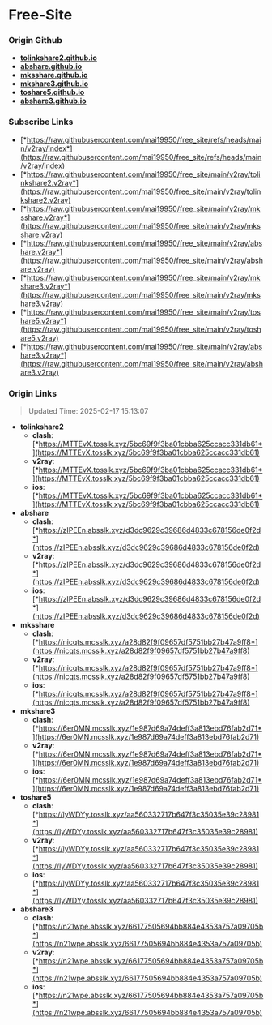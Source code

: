 # Free-Site

### Origin Github

- [**tolinkshare2.github.io**](https://github.com/tolinkshare2/tolinkshare2.github.io)
- [**abshare.github.io**](https://github.com/abshare/abshare.github.io)
- [**mksshare.github.io**](https://github.com/mksshare/mksshare.github.io)
- [**mkshare3.github.io**](https://github.com/mkshare3/mkshare3.github.io)
- [**toshare5.github.io**](https://github.com/toshare5/toshare5.github.io)
- [**abshare3.github.io**](https://github.com/abshare3/abshare3.github.io)

### Subscribe Links

- [*https://raw.githubusercontent.com/mai19950/free_site/refs/heads/main/v2ray/index*](https://raw.githubusercontent.com/mai19950/free_site/refs/heads/main/v2ray/index)
- [*https://raw.githubusercontent.com/mai19950/free_site/main/v2ray/tolinkshare2.v2ray*](https://raw.githubusercontent.com/mai19950/free_site/main/v2ray/tolinkshare2.v2ray)
- [*https://raw.githubusercontent.com/mai19950/free_site/main/v2ray/mksshare.v2ray*](https://raw.githubusercontent.com/mai19950/free_site/main/v2ray/mksshare.v2ray)
- [*https://raw.githubusercontent.com/mai19950/free_site/main/v2ray/abshare.v2ray*](https://raw.githubusercontent.com/mai19950/free_site/main/v2ray/abshare.v2ray)
- [*https://raw.githubusercontent.com/mai19950/free_site/main/v2ray/mkshare3.v2ray*](https://raw.githubusercontent.com/mai19950/free_site/main/v2ray/mkshare3.v2ray)
- [*https://raw.githubusercontent.com/mai19950/free_site/main/v2ray/toshare5.v2ray*](https://raw.githubusercontent.com/mai19950/free_site/main/v2ray/toshare5.v2ray)
- [*https://raw.githubusercontent.com/mai19950/free_site/main/v2ray/abshare3.v2ray*](https://raw.githubusercontent.com/mai19950/free_site/main/v2ray/abshare3.v2ray)

### Origin Links

> Updated Time: 2025-02-17 15:13:07

- **tolinkshare2**
  - **clash**: [*https://MTTEvX.tosslk.xyz/5bc69f9f3ba01cbba625ccacc331db61*](https://MTTEvX.tosslk.xyz/5bc69f9f3ba01cbba625ccacc331db61)
  - **v2ray**: [*https://MTTEvX.tosslk.xyz/5bc69f9f3ba01cbba625ccacc331db61*](https://MTTEvX.tosslk.xyz/5bc69f9f3ba01cbba625ccacc331db61)
  - **ios**: [*https://MTTEvX.tosslk.xyz/5bc69f9f3ba01cbba625ccacc331db61*](https://MTTEvX.tosslk.xyz/5bc69f9f3ba01cbba625ccacc331db61)
- **abshare**
  - **clash**: [*https://zIPEEn.absslk.xyz/d3dc9629c39686d4833c678156de0f2d*](https://zIPEEn.absslk.xyz/d3dc9629c39686d4833c678156de0f2d)
  - **v2ray**: [*https://zIPEEn.absslk.xyz/d3dc9629c39686d4833c678156de0f2d*](https://zIPEEn.absslk.xyz/d3dc9629c39686d4833c678156de0f2d)
  - **ios**: [*https://zIPEEn.absslk.xyz/d3dc9629c39686d4833c678156de0f2d*](https://zIPEEn.absslk.xyz/d3dc9629c39686d4833c678156de0f2d)
- **mksshare**
  - **clash**: [*https://nicqts.mcsslk.xyz/a28d82f9f09657df5751bb27b47a9ff8*](https://nicqts.mcsslk.xyz/a28d82f9f09657df5751bb27b47a9ff8)
  - **v2ray**: [*https://nicqts.mcsslk.xyz/a28d82f9f09657df5751bb27b47a9ff8*](https://nicqts.mcsslk.xyz/a28d82f9f09657df5751bb27b47a9ff8)
  - **ios**: [*https://nicqts.mcsslk.xyz/a28d82f9f09657df5751bb27b47a9ff8*](https://nicqts.mcsslk.xyz/a28d82f9f09657df5751bb27b47a9ff8)
- **mkshare3**
  - **clash**: [*https://6er0MN.mcsslk.xyz/1e987d69a74deff3a813ebd76fab2d71*](https://6er0MN.mcsslk.xyz/1e987d69a74deff3a813ebd76fab2d71)
  - **v2ray**: [*https://6er0MN.mcsslk.xyz/1e987d69a74deff3a813ebd76fab2d71*](https://6er0MN.mcsslk.xyz/1e987d69a74deff3a813ebd76fab2d71)
  - **ios**: [*https://6er0MN.mcsslk.xyz/1e987d69a74deff3a813ebd76fab2d71*](https://6er0MN.mcsslk.xyz/1e987d69a74deff3a813ebd76fab2d71)
- **toshare5**
  - **clash**: [*https://lyWDYy.tosslk.xyz/aa560332717b647f3c35035e39c28981*](https://lyWDYy.tosslk.xyz/aa560332717b647f3c35035e39c28981)
  - **v2ray**: [*https://lyWDYy.tosslk.xyz/aa560332717b647f3c35035e39c28981*](https://lyWDYy.tosslk.xyz/aa560332717b647f3c35035e39c28981)
  - **ios**: [*https://lyWDYy.tosslk.xyz/aa560332717b647f3c35035e39c28981*](https://lyWDYy.tosslk.xyz/aa560332717b647f3c35035e39c28981)
- **abshare3**
  - **clash**: [*https://n21wpe.absslk.xyz/66177505694bb884e4353a757a09705b*](https://n21wpe.absslk.xyz/66177505694bb884e4353a757a09705b)
  - **v2ray**: [*https://n21wpe.absslk.xyz/66177505694bb884e4353a757a09705b*](https://n21wpe.absslk.xyz/66177505694bb884e4353a757a09705b)
  - **ios**: [*https://n21wpe.absslk.xyz/66177505694bb884e4353a757a09705b*](https://n21wpe.absslk.xyz/66177505694bb884e4353a757a09705b)
